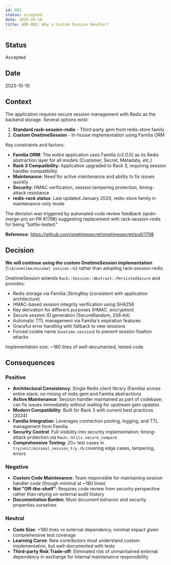 ```yaml
---
id: 002
status: accepted
date: 2025-10-10
title: ADR-002: Why a Custom Session Handler?
---
```


## Status
Accepted

## Date
2025-10-10

## Context

The application requires secure session management with Redis as the backend storage. Several options exist:

1. **Standard rack-session-redis** - Third-party gem from redis-store family
2. **Custom OnetimeSession** - In-house implementation using Familia ORM

Key constraints and factors:

- **Familia ORM**: The entire application uses Familia (v2.0.0) as its Redis abstraction layer for all models (Customer, Secret, Metadata, etc.)
- **Rack 3 Compatibility**: Application upgraded to Rack 3, requiring session handler compatibility
- **Maintenance**: Need for active maintenance and ability to fix issues quickly
- **Security**: HMAC verification, session tampering protection, timing-attack resistance
- **redis-rack status**: Last updated January 2020, redis-store family in maintenance-only mode

The decision was triggered by automated code review feedback (qodo-merge-pro on PR #1798) suggesting replacement with rack-session-redis for being "battle-tested."

**Reference**: https://github.com/onetimesecret/onetimesecret/pull/1798

## Decision

**We will continue using the custom OnetimeSession implementation** (`lib/onetime/minimal_session.rb`) rather than adopting rack-session-redis.

OnetimeSession extends `Rack::Session::Abstract::PersistedSecure` and provides:
- Redis storage via Familia::StringKey (consistent with application architecture)
- HMAC-based session integrity verification using SHA256
- Key derivation for different purposes (HMAC, encryption)
- Secure session ID generation (SecureRandom, 256-bit)
- Automatic TTL management via Familia's expiration features
- Graceful error handling with fallback to new sessions
- Forced cookie name (`onetime.session`) to prevent session fixation attacks

Implementation size: ~180 lines of well-documented, tested code.

## Consequences

### Positive

- **Architectural Consistency**: Single Redis client library (Familia) across entire stack; no mixing of redis gem and Familia abstractions
- **Active Maintenance**: Session handler maintained as part of codebase; can fix issues immediately without waiting for upstream gem updates
- **Modern Compatibility**: Built for Rack 3 with current best practices (2024)
- **Familia Integration**: Leverages connection pooling, logging, and TTL management from Familia
- **Security Control**: Full visibility into security implementation; timing-attack protection via `Rack::Utils.secure_compare`
- **Comprehensive Testing**: 20+ test cases in `try/unit/minimal_session_try.rb` covering edge cases, tampering, errors

### Negative

- **Custom Code Maintenance**: Team responsible for maintaining session handler code (though minimal at ~180 lines)
- **Not "Off-the-shelf"**: Requires code review from security perspective rather than relying on external audit history
- **Documentation Burden**: Must document behavior and security properties ourselves

### Neutral

- **Code Size**: +180 lines vs external dependency; minimal impact given comprehensive test coverage
- **Learning Curve**: New contributors must understand custom implementation, but well-documented with tests
- **Third-party Risk Trade-off**: Eliminated risk of unmaintained external dependency in exchange for internal maintenance responsibility
